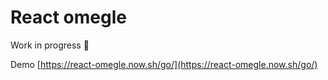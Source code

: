 # React omegle 

Work in progress :hammer:

Demo [https://react-omegle.now.sh/go/](https://react-omegle.now.sh/go/)
